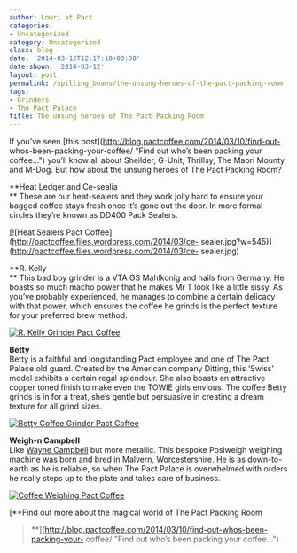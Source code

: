 ```yaml
---
author: Lowri at Pact
categories:
- Uncategorized
category: Uncategorized
class: blog
date: '2014-03-12T12:17:18+00:00'
date-shown: '2014-03-12'
layout: post
permalink: /spilling_beans/the-unsung-heroes-of-the-pact-packing-room
tags:
- Grinders
- The Pact Palace
title: The unsung heroes of The Pact Packing Room
---
```


If you’ve seen [this post](http://blog.pactcoffee.com/2014/03/10/find-out-
whos-been-packing-your-coffee/ "Find out who’s been packing your coffee…")
you’ll know all about Sheilder, G-Unit, Thrillsy, The Maori Mounty and M-Dog.
But how about the unsung heroes of The Pact Packing Room?

**Heat Ledger and Ce-sealia  
** These are our heat-sealers and they work jolly hard to ensure your bagged
coffee stays fresh once it’s gone out the door. In more formal circles they’re
known as DD400 Pack Sealers.

[![Heat Sealers Pact Coffee](http://pactcoffee.files.wordpress.com/2014/03/ce-
sealer.jpg?w=545)](http://pactcoffee.files.wordpress.com/2014/03/ce-
sealer.jpg)

**R. Kelly  
** This bad boy grinder is a VTA GS Mahlkonig and hails from Germany. He
boasts so much macho power that he makes Mr T look like a little sissy. As
you’ve probably experienced, he manages to combine a certain delicacy with
that power, which ensures the coffee he grinds is the perfect texture for your
preferred brew method.

[![R. Kelly Grinder Pact
Coffee](http://pactcoffee.files.wordpress.com/2014/03/r-kelly.jpg?w=545)](http://pactcoffee.files.wordpress.com/2014/03/r-kelly.jpg)

**Betty**  
Betty is a faithful and longstanding Pact employee and one of The Pact Palace
old guard. Created by the American company Ditting, this ‘Swiss’ model
exhibits a certain regal splendour. She also boasts an attractive copper toned
finish to make even the TOWIE girls envious. The coffee Betty grinds is in for
a treat, she’s gentle but persuasive in creating a dream texture for all grind
sizes.

[![Betty Coffee Grinder Pact
Coffee](http://pactcoffee.files.wordpress.com/2014/03/betty.jpg?w=545)](http://pactcoffee.files.wordpress.com/2014/03/betty.jpg)

**Weigh-n Campbell**[  
](http://www.youtube.com/watch?v=PDEEKGUq-9Y)Like [Wayne
Campbell](http://www.youtube.com/watch?v=PDEEKGUq-9Y) but more metallic. This
bespoke Posiweigh weighing machine was born and bred in Malvern,
Worcestershire. He is as down-to-earth as he is reliable, so when The Pact
Palace is overwhelmed with orders he really steps up to the plate and takes
care of business.

[![Coffee Weighing Pact
Coffee](http://pactcoffee.files.wordpress.com/2014/03/weigh.jpg?w=545)](http://pactcoffee.files.wordpress.com/2014/03/weigh.jpg)

[**Find out more about the magical world of The Pact Packing Room
>**](http://blog.pactcoffee.com/2014/03/10/find-out-whos-been-packing-your-
coffee/ "Find out who’s been packing your coffee…")